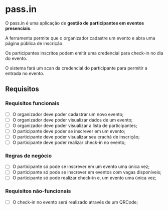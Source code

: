 # pass.in

O pass.in é uma aplicação de **gestão de participantes em eventos presenciais**.

A ferramenta permite que o organizador cadastre um evento e abra uma página pública de inscrição.

Os participantes inscritos podem emitir uma credencial para check-in no dia do evento.

O sistema fará um scan da credencial do participante para permitir a entrada no evento.

## Requisitos

### Requisitos funcionais
- [ ] O organizador deve poder cadastrar um novo evento;
- [ ] O organizador deve poder visualizar dados de um evento;
- [ ] O organizador deve poder visualizar a lista de participantes;
- [ ] O participante deve poder se inscrever em um evento;
- [ ] O participante deve poder visualizar seu crachá de inscrição;
- [ ] O participante deve poder realizar check-in no evento;
  
### Regras de negócio
- [ ] O participante só pode se inscrever em um evento uma única vez;
- [ ] O participante só pode se inscrever em eventos com vagas disponíveis; 
- [ ] O participante só pode realizar check-in e, um evento uma única vez; 

### Requisitos não-funcionais
- [ ] O check-in no evento será realizado através de um QRCode;